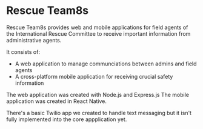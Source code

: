 # Rescue Team8s
Rescue Team8s provides web and mobile applications for field agents of the International Rescue Committee to receive important information from administrative agents.

It consists of:
- A web application to manage communciations between admins and field agents
- A cross-platform mobile application for receiving crucial safety information

The web application was created with Node.js and Express.js
The mobile application was created in React Native.

There's a basic Twilio app we created to handle text messaging but it isn't fully implemented into the core appplication yet.
